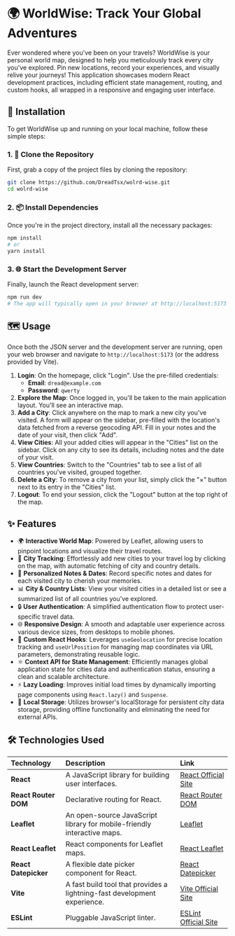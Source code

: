 # 🌍 **WorldWise**: Track Your Global Adventures

Ever wondered where you've been on your travels? WorldWise is your personal world map, designed to help you meticulously track every city you've explored. Pin new locations, record your experiences, and visually relive your journeys! This application showcases modern React development practices, including efficient state management, routing, and custom hooks, all wrapped in a responsive and engaging user interface.

## 🚀 Installation

To get WorldWise up and running on your local machine, follow these simple steps:

### 1. 📂 Clone the Repository

First, grab a copy of the project files by cloning the repository:

```bash
git clone https://github.com/DreadTsx/wolrd-wise.git
cd wolrd-wise
```

### 2. 📦 Install Dependencies

Once you're in the project directory, install all the necessary packages:

```bash
npm install
# or
yarn install
```

### 3. 🌐 Start the Development Server

Finally, launch the React development server:

```bash
npm run dev
# The app will typically open in your browser at http://localhost:5173 (or similar)
```

## 🗺️ Usage

Once both the JSON server and the development server are running, open your web browser and navigate to `http://localhost:5173` (or the address provided by Vite).

1.  **Login**: On the homepage, click "Login". Use the pre-filled credentials:
    - **Email**: `dread@example.com`
    - **Password**: `qwerty`
2.  **Explore the Map**: Once logged in, you'll be taken to the main application layout. You'll see an interactive map.
3.  **Add a City**: Click anywhere on the map to mark a new city you've visited. A form will appear on the sidebar, pre-filled with the location's data fetched from a reverse geocoding API. Fill in your notes and the date of your visit, then click "Add".
4.  **View Cities**: All your added cities will appear in the "Cities" list on the sidebar. Click on any city to see its details, including notes and the date of your visit.
5.  **View Countries**: Switch to the "Countries" tab to see a list of all countries you've visited, grouped together.
6.  **Delete a City**: To remove a city from your list, simply click the "×" button next to its entry in the "Cities" list.
7.  **Logout**: To end your session, click the "Logout" button at the top right of the map.

## ✨ Features

- 🌍 **Interactive World Map**: Powered by Leaflet, allowing users to pinpoint locations and visualize their travel routes.
- 📍 **City Tracking**: Effortlessly add new cities to your travel log by clicking on the map, with automatic fetching of city and country details.
- 📝 **Personalized Notes & Dates**: Record specific notes and dates for each visited city to cherish your memories.
- 📊 **City & Country Lists**: View your visited cities in a detailed list or see a summarized list of all countries you've explored.
- 🔒 **User Authentication**: A simplified authentication flow to protect user-specific travel data.
- 🌐 **Responsive Design**: A smooth and adaptable user experience across various device sizes, from desktops to mobile phones.
- 🎣 **Custom React Hooks**: Leverages `useGeolocation` for precise location tracking and `useUrlPosition` for managing map coordinates via URL parameters, demonstrating reusable logic.
- ⚛️ **Context API for State Management**: Efficiently manages global application state for cities data and authentication status, ensuring a clean and scalable architecture.
- ⚡ **Lazy Loading**: Improves initial load times by dynamically importing page components using `React.lazy()` and `Suspense`.
- 💾 **Local Storage**: Utilizes browser's localStorage for persistent city data storage, providing offline functionality and eliminating the need for external APIs.

## 🛠️ Technologies Used

| Technology           | Description                                                              | Link                                                   |
| :------------------- | :----------------------------------------------------------------------- | :----------------------------------------------------- |
| **React**            | A JavaScript library for building user interfaces.                       | [React Official Site](https://react.dev/)              |
| **React Router DOM** | Declarative routing for React.                                           | [React Router DOM](https://reactrouter.com/en/main)    |
| **Leaflet**          | An open-source JavaScript library for mobile-friendly interactive maps.  | [Leaflet](https://leafletjs.com/)                      |
| **React Leaflet**    | React components for Leaflet maps.                                       | [React Leaflet](https://react-leaflet.js.org/)         |
| **React Datepicker** | A flexible date picker component for React.                              | [React Datepicker](https://reactdatepicker.com/)       |
| **Vite**             | A fast build tool that provides a lightning-fast development experience. | [Vite Official Site](https://vitejs.dev/)              |
| **ESLint**           | Pluggable JavaScript linter.                                             | [ESLint Official Site](https://eslint.org/)            |
